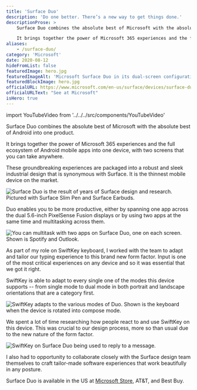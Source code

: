 ```yaml
---
title: 'Surface Duo'
description: 'Do one better. There’s a new way to get things done.'
descriptionProse: >
    Surface Duo combines the absolute best of Microsoft with the absolute best of Android into one product.

    It brings together the power of Microsoft 365 experiences and the full ecosystem of Android mobile apps into one device, with two screens that you can take anywhere.
aliases: 
    - /surface-duo/
category: 'Microsoft'
date: 2020-08-12
hideFromList: false
featuredImage: hero.jpg
featuredImageAlt: 'Microsoft Surface Duo in its dual-screen configuration showing the home screen.'
featuredBlockImage: hero.jpg
officialURL: https://www.microsoft.com/en-us/surface/devices/surface-duo
officialURLText: "See at Microsoft"
isHero: true
---
```


import YouTubeVideo from '../../../src/components/YouTubeVideo'

Surface Duo combines the absolute best of Microsoft with the absolute best of Android into one product.

It brings together the power of Microsoft 365 experiences and the full ecosystem of Android mobile apps into one device, with two screens that you can take anywhere.

These groundbreaking experiences are packaged into a robust and sleek industrial design that is synonymous with Surface. It is the thinnest mobile device on the market.

![Surface Duo is the result of years of Surface design and research. Pictured with Surface Slim Pen and Surface Earbuds.](./duo-id.jpg)

Duo enables you to be more productive, either by spanning one app across the dual 5.6-inch PixelSense Fusion displays or by using two apps at the same time and multitasking across them.

![You can multitask with two apps on Surface Duo, one on each screen. Shown is Spotify and Outlook.](./duo-spotify-outlook.jpg)

As part of my role on SwiftKey keyboard, I worked with the team to adapt and tailor our typing experience to this brand new form factor. Input is one of the most critical experiences on any device and so it was essential that we got it right.

SwiftKey is able to adapt to every single one of the modes this device supports -- from single mode to dual mode in both portrait and landscape orientations that are a category first.

![SwiftKey adapts to the various modes of Duo. Shown is the keyboard when the device is rotated into compose mode.](./duo-swiftkey.jpg)

We spent a lot of time researching how people react to and use SwiftKey on this device. This was crucial to our design process, more so than usual due to the new nature of the form factor.

![SwiftKey on Surface Duo being used to reply to a message.](./duo-swiftkey-dp.jpg)

I also had to opportunity to collaborate closely with the Surface design team themselves to craft tailor-made software experiences that work beautifully in any posture.

<YouTubeVideo videoSrcUrl="https://www.youtube.com/embed/CqRKOY4Cgvw?controls=0&disablekb=1" videoTitle="The new Surface Duo. Do one better." />

Surface Duo is available in the US at [Microsoft Store](https://www.microsoft.com/en-us/surface/devices/surface-duo), AT&T, and Best Buy.